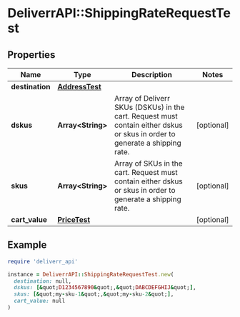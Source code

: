 # DeliverrAPI::ShippingRateRequestTest

## Properties

| Name | Type | Description | Notes |
| ---- | ---- | ----------- | ----- |
| **destination** | [**AddressTest**](AddressTest.md) |  |  |
| **dskus** | **Array&lt;String&gt;** | Array of Deliverr SKUs (DSKUs) in the cart. Request must contain either dskus or skus in order to generate a shipping rate. | [optional] |
| **skus** | **Array&lt;String&gt;** | Array of SKUs in the cart. Request must contain either dskus or skus in order to generate a shipping rate. | [optional] |
| **cart_value** | [**PriceTest**](PriceTest.md) |  | [optional] |

## Example

```ruby
require 'deliverr_api'

instance = DeliverrAPI::ShippingRateRequestTest.new(
  destination: null,
  dskus: [&quot;D1234567890&quot;,&quot;DABCDEFGHIJ&quot;],
  skus: [&quot;my-sku-1&quot;,&quot;my-sku-2&quot;],
  cart_value: null
)
```

